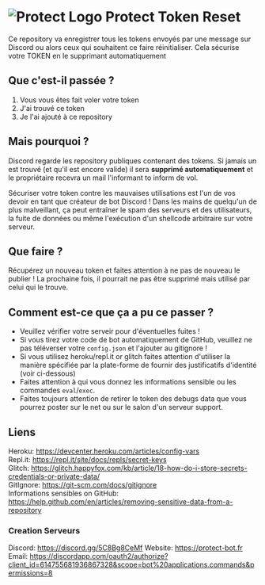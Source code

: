 # ![Protect Logo](https://i.imgur.com/5ovpCPg.png) Protect **Token Reset**
Ce repository va enregistrer tous les tokens envoyés par une message sur Discord ou alors ceux qui souhaitent ce faire réinitialiser. Cela sécurise votre TOKEN en le supprimant automatiquement

## Que c'est-il passée ?

1) Vous vous êtes fait voler votre token
2) J'ai trouvé ce token
3) Je l'ai ajouté à ce repository

## Mais pourquoi ?

Discord regarde les repository publiques contenant des tokens.
Si jamais un est trouvé (et qu'il est encore valide) il sera **supprimé automatiquement** et le propriétaire recevra un mail l'informant to inform de vol.

Sécuriser votre token contre les mauvaises utilisations est l'un de vos devoir en tant que créateur de bot Discord !
Dans les mains de quelqu'un de plus malveillant, ça peut entraîner le spam des serveurs et des utilisateurs, la fuite de données ou même l'exécution d'un shellcode arbitraire sur votre serveur.

## Que faire ?
Récupérez un nouveau token et faites attention à ne pas de nouveau le publier !
La prochaine fois, il pourrait ne pas être supprimé mais utilisé par celui qui le trouve.

## Comment est-ce que ça a pu ce passer ?
- Veuillez vérifier votre serveir pour d'éventuelles fuites !
- Si vous tirez votre code de bot automatiquement de GitHub, veuillez ne pas téléverser votre `config.json` et l'ajouter au gitignore !
- Si vous utilisez heroku/repl.it or glitch faites attention d'utiliser la manière spécifiée par la plate-forme de fournir des justificatifs d'identité (voir ci-dessous)
- Faites attention à qui vous donnez les informations sensible ou les commandes `eval`/`exec`.
- Faites toujours attention de retirer le token des debugs data que vous pourrez poster sur le net ou sur le salon d'un serveur support.

## Liens
Heroku: https://devcenter.heroku.com/articles/config-vars  
Repl.it: https://repl.it/site/docs/repls/secret-keys  
Glitch: https://glitch.happyfox.com/kb/article/18-how-do-i-store-secrets-credentials-or-private-data/  
GitIgnore: https://git-scm.com/docs/gitignore  
Informations sensibles on GitHub: https://help.github.com/en/articles/removing-sensitive-data-from-a-repository  

### Creation Serveurs
Discord: https://discord.gg/5C8Bg8CeMf
Website: https://protect-bot.fr
Email: https://discordapp.com/oauth2/authorize?client_id=614755681936867328&scope=bot%20applications.commands&permissions=8 
